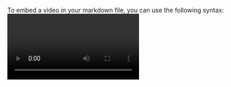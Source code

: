 To embed a video in your markdown file, you can use the following syntax:
<video controls>
<source src="./showcase/intro-animation.mp4" type="video/mp4">
Your browser does not support the video tag.
</video>
